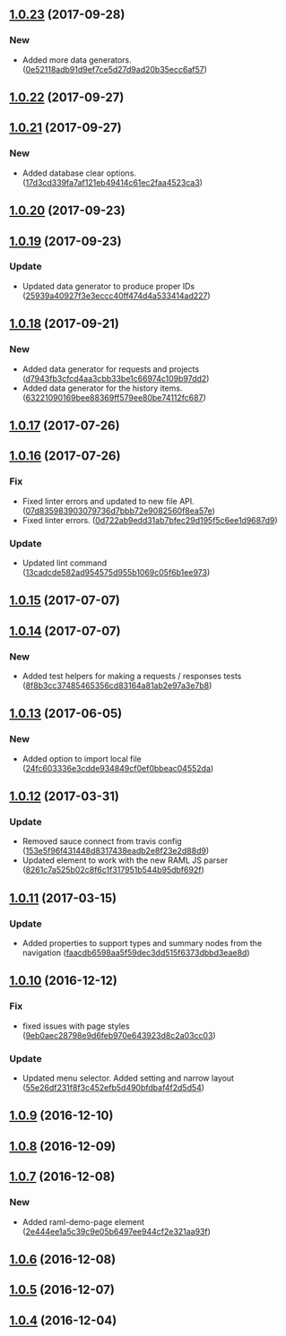 <a name="1.0.23"></a>
## [1.0.23](https://github.com/advanced-rest-client/arc-demo-helpers/compare/1.0.22...1.0.23) (2017-09-28)


### New

* Added more data generators. ([0e52118adb91d9ef7ce5d27d9ad20b35ecc6af57](https://github.com/advanced-rest-client/arc-demo-helpers/commit/0e52118adb91d9ef7ce5d27d9ad20b35ecc6af57))



<a name="1.0.22"></a>
## [1.0.22](https://github.com/advanced-rest-client/arc-demo-helpers/compare/1.0.21...1.0.22) (2017-09-27)




<a name="1.0.21"></a>
## [1.0.21](https://github.com/advanced-rest-client/arc-demo-helpers/compare/1.0.20...1.0.21) (2017-09-27)


### New

* Added database clear options. ([17d3cd339fa7af121eb49414c61ec2faa4523ca3](https://github.com/advanced-rest-client/arc-demo-helpers/commit/17d3cd339fa7af121eb49414c61ec2faa4523ca3))



<a name="1.0.20"></a>
## [1.0.20](https://github.com/advanced-rest-client/arc-demo-helpers/compare/1.0.19...1.0.20) (2017-09-23)




<a name="1.0.19"></a>
## [1.0.19](https://github.com/advanced-rest-client/arc-demo-helpers/compare/1.0.18...1.0.19) (2017-09-23)


### Update

* Updated data generator to produce proper IDs ([25939a40927f3e3eccc40ff474d4a533414ad227](https://github.com/advanced-rest-client/arc-demo-helpers/commit/25939a40927f3e3eccc40ff474d4a533414ad227))



<a name="1.0.18"></a>
## [1.0.18](https://github.com/advanced-rest-client/arc-demo-helpers/compare/1.0.16...1.0.18) (2017-09-21)


### New

* Added data generator for requests and projects ([d7943fb3cfcd4aa3cbb33be1c66974c109b97dd2](https://github.com/advanced-rest-client/arc-demo-helpers/commit/d7943fb3cfcd4aa3cbb33be1c66974c109b97dd2))
* Added data generator for the history items. ([63221090169bee88369ff579ee80be74112fc687](https://github.com/advanced-rest-client/arc-demo-helpers/commit/63221090169bee88369ff579ee80be74112fc687))



<a name="1.0.17"></a>
## [1.0.17](https://github.com/advanced-rest-client/arc-demo-helpers/compare/1.0.16...1.0.17) (2017-07-26)




<a name="1.0.16"></a>
## [1.0.16](https://github.com/advanced-rest-client/arc-demo-helpers/compare/1.0.15...1.0.16) (2017-07-26)


### Fix

* Fixed linter errors and updated to new file API. ([07d835983903079736d7bbb72e9082560f8ea57e](https://github.com/advanced-rest-client/arc-demo-helpers/commit/07d835983903079736d7bbb72e9082560f8ea57e))
* Fixed linter errors. ([0d722ab9edd31ab7bfec29d195f5c6ee1d9687d9](https://github.com/advanced-rest-client/arc-demo-helpers/commit/0d722ab9edd31ab7bfec29d195f5c6ee1d9687d9))

### Update

* Updated lint command ([13cadcde582ad954575d955b1069c05f6b1ee973](https://github.com/advanced-rest-client/arc-demo-helpers/commit/13cadcde582ad954575d955b1069c05f6b1ee973))



<a name="1.0.15"></a>
## [1.0.15](https://github.com/advanced-rest-client/arc-demo-helpers/compare/1.0.14...v1.0.15) (2017-07-07)




<a name="1.0.14"></a>
## [1.0.14](https://github.com/advanced-rest-client/arc-demo-helpers/compare/1.0.13...v1.0.14) (2017-07-07)


### New

* Added test helpers for making a requests / responses tests ([8f8b3cc37485465356cd83164a81ab2e97a3e7b8](https://github.com/advanced-rest-client/arc-demo-helpers/commit/8f8b3cc37485465356cd83164a81ab2e97a3e7b8))



<a name="1.0.13"></a>
## [1.0.13](https://github.com/advanced-rest-client/arc-demo-helpers/compare/1.0.12...v1.0.13) (2017-06-05)


### New

* Added option to import local file ([24fc603336e3cdde934849cf0ef0bbeac04552da](https://github.com/advanced-rest-client/arc-demo-helpers/commit/24fc603336e3cdde934849cf0ef0bbeac04552da))



<a name="1.0.12"></a>
## [1.0.12](https://github.com/advanced-rest-client/arc-demo-helpers/compare/1.0.11...v1.0.12) (2017-03-31)


### Update

* Removed sauce connect from travis config ([153e5f96f431448d8317438eadb2e8f23e2d88d9](https://github.com/advanced-rest-client/arc-demo-helpers/commit/153e5f96f431448d8317438eadb2e8f23e2d88d9))
* Updated element to work with the new RAML JS parser ([8261c7a525b02c8f6c1f317951b544b95dbf692f](https://github.com/advanced-rest-client/arc-demo-helpers/commit/8261c7a525b02c8f6c1f317951b544b95dbf692f))



<a name="1.0.11"></a>
## [1.0.11](https://github.com/advanced-rest-client/arc-demo-helpers/compare/1.0.10...v1.0.11) (2017-03-15)


### Update

* Added properties to support types and summary nodes from the navigation ([faacdb6598aa5f59dec3dd515f6373dbbd3eae8d](https://github.com/advanced-rest-client/arc-demo-helpers/commit/faacdb6598aa5f59dec3dd515f6373dbbd3eae8d))



<a name="1.0.10"></a>
## [1.0.10](https://github.com/advanced-rest-client/arc-demo-helpers/compare/1.0.9...v1.0.10) (2016-12-12)


### Fix

* fixed issues with page styles ([9eb0aec28798e9d6feb970e643923d8c2a03cc03](https://github.com/advanced-rest-client/arc-demo-helpers/commit/9eb0aec28798e9d6feb970e643923d8c2a03cc03))

### Update

* Updated menu selector. Added setting and narrow layout ([55e26df231f8f3c452efb5d490bfdbaf4f2d5d54](https://github.com/advanced-rest-client/arc-demo-helpers/commit/55e26df231f8f3c452efb5d490bfdbaf4f2d5d54))



<a name="1.0.9"></a>
## [1.0.9](https://github.com/advanced-rest-client/arc-demo-helpers/compare/1.0.8...v1.0.9) (2016-12-10)




<a name="1.0.8"></a>
## [1.0.8](https://github.com/advanced-rest-client/arc-demo-helpers/compare/1.0.7...v1.0.8) (2016-12-09)




<a name="1.0.7"></a>
## [1.0.7](https://github.com/advanced-rest-client/arc-demo-helpers/compare/1.0.6...v1.0.7) (2016-12-08)


### New

* Added raml-demo-page element ([2e444ee1a5c39c9e05b6497ee944cf2e321aa93f](https://github.com/advanced-rest-client/arc-demo-helpers/commit/2e444ee1a5c39c9e05b6497ee944cf2e321aa93f))



<a name="1.0.6"></a>
## [1.0.6](https://github.com/advanced-rest-client/arc-demo-helpers/compare/1.0.5...v1.0.6) (2016-12-08)




<a name="1.0.5"></a>
## [1.0.5](https://github.com/advanced-rest-client/arc-demo-helpers/compare/1.0.4...v1.0.5) (2016-12-07)




<a name="1.0.4"></a>
## [1.0.4](https://github.com/advanced-rest-client/arc-demo-helpers/compare/1.0.3...v1.0.4) (2016-12-04)




